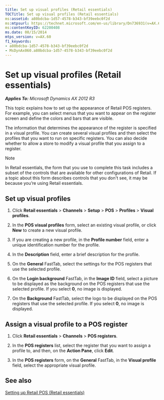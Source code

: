 ```yaml
---
title: Set up visual profiles (Retail essentials)
TOCTitle: Set up visual profiles (Retail essentials)
ms:assetid: a80bdcba-1d57-4578-b343-bf39eebc0f2d
ms:mtpsurl: https://technet.microsoft.com/en-us/library/Dn736931(v=AX.60)
ms:contentKeyID: 62200408
ms.date: 08/15/2014
mtps_version: v=AX.60
f1_keywords:
- a80bdcba-1d57-4578-b343-bf39eebc0f2d
- MsDynAx060.a80bdcba-1d57-4578-b343-bf39eebc0f2d
---
```


# Set up visual profiles (Retail essentials) 


_**Applies To:** Microsoft Dynamics AX 2012 R3_

This topic explains how to set up the appearance of Retail POS registers. For example, you can select menus that you want to appear on the register screen and define the colors and bars that are visible.

The information that determines the appearance of the register is specified in a visual profile. You can create several visual profiles and then select the profiles that you want to run on specific registers. You can also decide whether to allow a store to modify a visual profile that you assign to a register.


> [!NOTE]
> <P>In Retail essentials, the form that you use to complete this task includes a subset of the controls that are available for other configurations of Retail. If a topic about this form describes controls that you don't see, it may be because you’re using Retail essentials.</P>



## Set up visual profiles

1.  Click **Retail essentials** \> **Channels** \> **Setup** \> **POS** \> **Profiles** \> **Visual profiles**.

2.  In the **POS visual profiles** form, select an existing visual profile, or click **New** to create a new visual profile.

3.  If you are creating a new profile, in the **Profile number** field, enter a unique identification number for the profile.

4.  In the **Description** field, enter a brief description for the profile.

5.  On the **General** FastTab, select the settings for the POS registers that use the selected profile.

6.  On the **Login background** FastTab, in the **Image ID** field, select a picture to be displayed as the background on the POS registers that use the selected profile. If you select **0**, no image is displayed.

7.  On the **Background** FastTab, select the logo to be displayed on the POS registers that use the selected profile. If you select **0**, no image is displayed.

## Assign a visual profile to a POS register

1.  Click **Retail essentials** \> **Channels** \> **POS registers**.

2.  In the **POS registers** list, select the register that you want to assign a profile to, and then, on the **Action Pane**, click **Edit**.

3.  In the **POS registers** form, on the **General** FastTab, in the **Visual profile** field, select the appropriate visual profile.

## See also

[Setting up Retail POS (Retail essentials)](setting-up-retail-pos-retail-essentials.md)

  


